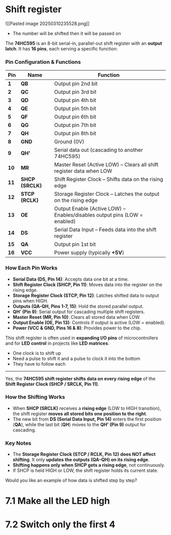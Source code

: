 # Shift register 

![[Pasted image 20250310235528.png]]

- The number will be shifted then it will be passed on 

The **74HC595** is an 8-bit serial-in, parallel-out shift register with an **output latch**. It has **16 pins**, each serving a specific function:

### **Pin Configuration & Functions**

|**Pin**|**Name**|**Function**|
|---|---|---|
|**1**|**QB**|Output pin 2nd bit|
|**2**|**QC**|Output pin 3rd bit|
|**3**|**QD**|Output pin 4th bit|
|**4**|**QE**|Output pin 5th bit|
|**5**|**QF**|Output pin 6th bit|
|**6**|**QG**|Output pin 7th bit|
|**7**|**QH**|Output pin 8th bit|
|**8**|**GND**|Ground (0V)|
|**9**|**QH'**|Serial data out (cascading to another 74HC595)|
|**10**|**MR**|Master Reset (Active LOW) – Clears all shift register data when LOW|
|**11**|**SHCP (SRCLK)**|Shift Register Clock – Shifts data on the rising edge|
|**12**|**STCP (RCLK)**|Storage Register Clock – Latches the output on the rising edge|
|**13**|**OE**|Output Enable (Active LOW) – Enables/disables output pins (LOW = enabled)|
|**14**|**DS**|Serial Data Input – Feeds data into the shift register|
|**15**|**QA**|Output pin 1st bit|
|**16**|**VCC**|Power supply (typically **+5V**)|

### **How Each Pin Works**

- **Serial Data (DS, Pin 14)**: Accepts data one bit at a time.
- **Shift Register Clock (SHCP, Pin 11)**: Moves data into the register on the rising edge.
- **Storage Register Clock (STCP, Pin 12)**: Latches shifted data to output pins when HIGH.
- **Outputs (QA-QH, Pins 1-7, 15)**: Hold the stored parallel output.
- **QH' (Pin 9)**: Serial output for cascading multiple shift registers.
- **Master Reset (MR, Pin 10)**: Clears all stored data when LOW.
- **Output Enable (OE, Pin 13)**: Controls if output is active (LOW = enabled).
- **Power (VCC & GND, Pins 16 & 8)**: Provides power to the chip.

This shift register is often used in **expanding I/O pins** of microcontrollers and for **LED control** in projects like **LED matrices**.

- One clock is to shift up
- Need a pulse to shift it and a pulse to clock it into the bottom
- They have to follow each 

---
Yes, the **74HC595 shift register shifts data on every rising edge** of the **Shift Register Clock (SHCP / SRCLK, Pin 11)**.

### **How the Shifting Works**

- When **SHCP (SRCLK)** receives a **rising edge** (LOW to HIGH transition), the shift register **moves all stored bits one position to the right**.
- The new bit from **DS (Serial Data Input, Pin 14)** enters the first position (**QA**), while the last bit (**QH**) moves to the **QH' (Pin 9)** output for cascading.

### **Key Notes**

- The **Storage Register Clock (STCP / RCLK, Pin 12)** **does NOT affect shifting**. It only **updates the outputs (QA–QH) on its rising edge**.
- **Shifting happens only when SHCP gets a rising edge**, not continuously.
- If SHCP is held HIGH or LOW, the shift register holds its current state.

Would you like an example of how data is shifted step by step?
# 7.1 Make all the LED high

# 7.2 Switch only the first 4
